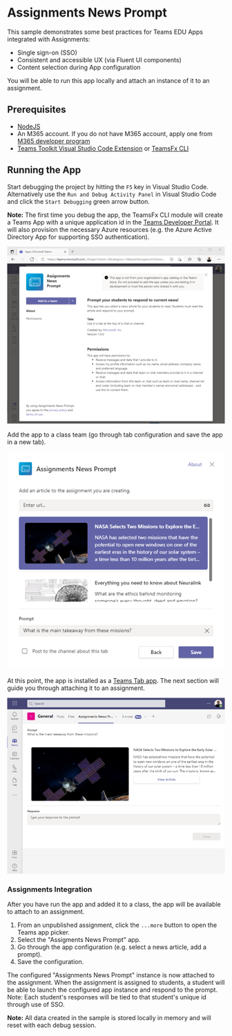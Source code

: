 # Assignments News Prompt

This sample demonstrates some best practices for Teams EDU Apps integrated with Assignments:
- Single sign-on (SSO)
- Consistent and accessible UX (via Fluent UI components)
- Content selection during App configuration


You will be able to run this app locally and attach an instance of it to an assignment.

## Prerequisites

- [NodeJS](https://nodejs.org/en/)
- An M365 account. If you do not have M365 account, apply one from [M365 developer program](https://developer.microsoft.com/en-us/microsoft-365/dev-program)
- [Teams Toolkit Visual Studio Code Extension](https://aka.ms/teams-toolkit) or [TeamsFx CLI](https://aka.ms/teamsfx-cli)

## Running the App

Start debugging the project by hitting the `F5` key in Visual Studio Code. Alternatively use the `Run and Debug Activity Panel` in Visual Studio Code and click the `Start Debugging` green arrow button.

<b>Note:</b> The first time you debug the app, the TeamsFx CLI module will create a Teams App with a unique application id in the [Teams Developer Portal](https://dev.teams.microsoft.com/home). It will also provision the necessary Azure resources (e.g. the Azure Active Directory App for supporting SSO authentication).

![Running the App](RunningTheApp.png)

Add the app to a class team (go through tab configuration and save the app in a new tab).

![Configuring the App](ConfiguringTheApp.png)

At this point, the app is installed as a [Teams Tab app](https://docs.microsoft.com/en-us/microsoftteams/platform/tabs/what-are-tabs).
The next section will guide you through attaching it to an assignment.

![App added to a Tab](InstalledApp.png)

### Assignments Integration

After you have run the app and added it to a class, the app will be available to attach to an assignment.
1. From an unpublished assignment, click the `...more` button to open the Teams app picker.
2. Select the "Assigments News Prompt" app.
3. Go through the app configuration (e.g. select a news article, add a prompt).
4. Save the configuration.

The configured "Assignments News Prompt" instance is now attached to the assignment. When the assignment is assigned to students, a student will be able to launch the configured app instance and respond to the prompt. Note: Each student's responses will be tied to that student's unique id through use of SSO.

<b>Note:</b> All data created in the sample is stored locally in memory and will reset with each debug session.
